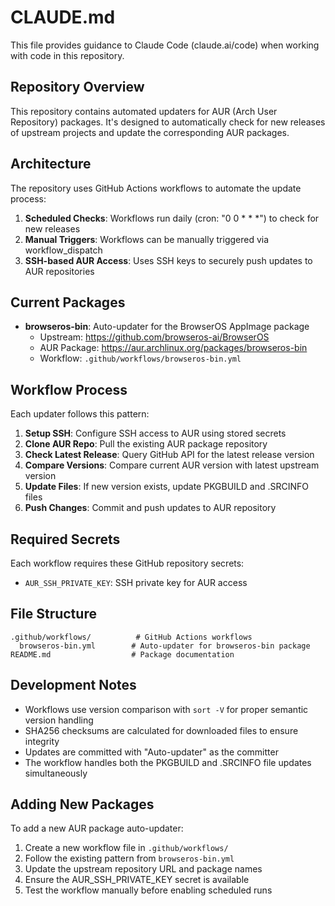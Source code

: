 # CLAUDE.md

This file provides guidance to Claude Code (claude.ai/code) when working with code in this repository.

## Repository Overview

This repository contains automated updaters for AUR (Arch User Repository) packages. It's designed to automatically check for new releases of upstream projects and update the corresponding AUR packages.

## Architecture

The repository uses GitHub Actions workflows to automate the update process:

1. **Scheduled Checks**: Workflows run daily (cron: "0 0 * * *") to check for new releases
2. **Manual Triggers**: Workflows can be manually triggered via workflow_dispatch
3. **SSH-based AUR Access**: Uses SSH keys to securely push updates to AUR repositories

## Current Packages

- **browseros-bin**: Auto-updater for the BrowserOS AppImage package
  - Upstream: https://github.com/browseros-ai/BrowserOS
  - AUR Package: https://aur.archlinux.org/packages/browseros-bin
  - Workflow: `.github/workflows/browseros-bin.yml`

## Workflow Process

Each updater follows this pattern:

1. **Setup SSH**: Configure SSH access to AUR using stored secrets
2. **Clone AUR Repo**: Pull the existing AUR package repository
3. **Check Latest Release**: Query GitHub API for the latest release version
4. **Compare Versions**: Compare current AUR version with latest upstream version
5. **Update Files**: If new version exists, update PKGBUILD and .SRCINFO files
6. **Push Changes**: Commit and push updates to AUR repository

## Required Secrets

Each workflow requires these GitHub repository secrets:
- `AUR_SSH_PRIVATE_KEY`: SSH private key for AUR access

## File Structure

```
.github/workflows/          # GitHub Actions workflows
  browseros-bin.yml        # Auto-updater for browseros-bin package
README.md                  # Package documentation
```

## Development Notes

- Workflows use version comparison with `sort -V` for proper semantic version handling
- SHA256 checksums are calculated for downloaded files to ensure integrity
- Updates are committed with "Auto-updater" as the committer
- The workflow handles both the PKGBUILD and .SRCINFO file updates simultaneously

## Adding New Packages

To add a new AUR package auto-updater:

1. Create a new workflow file in `.github/workflows/`
2. Follow the existing pattern from `browseros-bin.yml`
3. Update the upstream repository URL and package names
4. Ensure the AUR_SSH_PRIVATE_KEY secret is available
5. Test the workflow manually before enabling scheduled runs